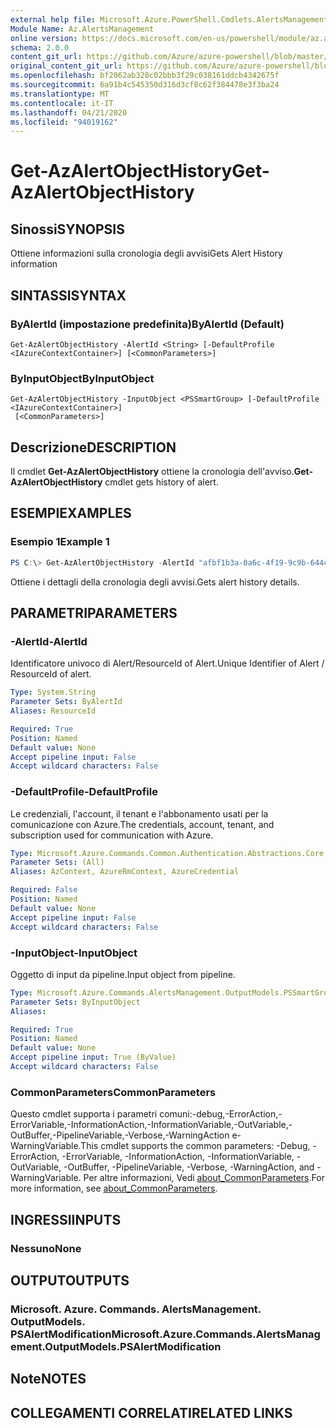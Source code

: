 ```yaml
---
external help file: Microsoft.Azure.PowerShell.Cmdlets.AlertsManagement.dll-Help.xml
Module Name: Az.AlertsManagement
online version: https://docs.microsoft.com/en-us/powershell/module/az.alertsmanagement/get-azalertobjecthistory
schema: 2.0.0
content_git_url: https://github.com/Azure/azure-powershell/blob/master/src/AlertsManagement/AlertsManagement/help/Get-AzAlertObjectHistory.md
original_content_git_url: https://github.com/Azure/azure-powershell/blob/master/src/AlertsManagement/AlertsManagement/help/Get-AzAlertObjectHistory.md
ms.openlocfilehash: bf2062ab320c02bbb3f29c038161ddcb4342675f
ms.sourcegitcommit: 6a91b4c545350d316d3cf8c62f384478e3f3ba24
ms.translationtype: MT
ms.contentlocale: it-IT
ms.lasthandoff: 04/21/2020
ms.locfileid: "94019162"
---
```

# <span data-ttu-id="0651d-101">Get-AzAlertObjectHistory</span><span class="sxs-lookup"><span data-stu-id="0651d-101">Get-AzAlertObjectHistory</span></span>

## <span data-ttu-id="0651d-102">Sinossi</span><span class="sxs-lookup"><span data-stu-id="0651d-102">SYNOPSIS</span></span>
<span data-ttu-id="0651d-103">Ottiene informazioni sulla cronologia degli avvisi</span><span class="sxs-lookup"><span data-stu-id="0651d-103">Gets Alert History information</span></span>

## <span data-ttu-id="0651d-104">SINTASSI</span><span class="sxs-lookup"><span data-stu-id="0651d-104">SYNTAX</span></span>

### <span data-ttu-id="0651d-105">ByAlertId (impostazione predefinita)</span><span class="sxs-lookup"><span data-stu-id="0651d-105">ByAlertId (Default)</span></span>
```
Get-AzAlertObjectHistory -AlertId <String> [-DefaultProfile <IAzureContextContainer>] [<CommonParameters>]
```

### <span data-ttu-id="0651d-106">ByInputObject</span><span class="sxs-lookup"><span data-stu-id="0651d-106">ByInputObject</span></span>
```
Get-AzAlertObjectHistory -InputObject <PSSmartGroup> [-DefaultProfile <IAzureContextContainer>]
 [<CommonParameters>]
```

## <span data-ttu-id="0651d-107">Descrizione</span><span class="sxs-lookup"><span data-stu-id="0651d-107">DESCRIPTION</span></span>
<span data-ttu-id="0651d-108">Il cmdlet **Get-AzAlertObjectHistory** ottiene la cronologia dell'avviso.</span><span class="sxs-lookup"><span data-stu-id="0651d-108">**Get-AzAlertObjectHistory** cmdlet gets history of alert.</span></span>

## <span data-ttu-id="0651d-109">ESEMPI</span><span class="sxs-lookup"><span data-stu-id="0651d-109">EXAMPLES</span></span>

### <span data-ttu-id="0651d-110">Esempio 1</span><span class="sxs-lookup"><span data-stu-id="0651d-110">Example 1</span></span>
```powershell
PS C:\> Get-AzAlertObjectHistory -AlertId "afbf1b3a-0a6c-4f19-9c9b-644ccd7b1529"
```

<span data-ttu-id="0651d-111">Ottiene i dettagli della cronologia degli avvisi.</span><span class="sxs-lookup"><span data-stu-id="0651d-111">Gets alert history details.</span></span> 

## <span data-ttu-id="0651d-112">PARAMETRI</span><span class="sxs-lookup"><span data-stu-id="0651d-112">PARAMETERS</span></span>

### <span data-ttu-id="0651d-113">-AlertId</span><span class="sxs-lookup"><span data-stu-id="0651d-113">-AlertId</span></span>
<span data-ttu-id="0651d-114">Identificatore univoco di Alert/ResourceId of Alert.</span><span class="sxs-lookup"><span data-stu-id="0651d-114">Unique Identifier of Alert / ResourceId of alert.</span></span>

```yaml
Type: System.String
Parameter Sets: ByAlertId
Aliases: ResourceId

Required: True
Position: Named
Default value: None
Accept pipeline input: False
Accept wildcard characters: False
```

### <span data-ttu-id="0651d-115">-DefaultProfile</span><span class="sxs-lookup"><span data-stu-id="0651d-115">-DefaultProfile</span></span>
<span data-ttu-id="0651d-116">Le credenziali, l'account, il tenant e l'abbonamento usati per la comunicazione con Azure.</span><span class="sxs-lookup"><span data-stu-id="0651d-116">The credentials, account, tenant, and subscription used for communication with Azure.</span></span>

```yaml
Type: Microsoft.Azure.Commands.Common.Authentication.Abstractions.Core.IAzureContextContainer
Parameter Sets: (All)
Aliases: AzContext, AzureRmContext, AzureCredential

Required: False
Position: Named
Default value: None
Accept pipeline input: False
Accept wildcard characters: False
```

### <span data-ttu-id="0651d-117">-InputObject</span><span class="sxs-lookup"><span data-stu-id="0651d-117">-InputObject</span></span>
<span data-ttu-id="0651d-118">Oggetto di input da pipeline.</span><span class="sxs-lookup"><span data-stu-id="0651d-118">Input object from pipeline.</span></span>

```yaml
Type: Microsoft.Azure.Commands.AlertsManagement.OutputModels.PSSmartGroup
Parameter Sets: ByInputObject
Aliases:

Required: True
Position: Named
Default value: None
Accept pipeline input: True (ByValue)
Accept wildcard characters: False
```

### <span data-ttu-id="0651d-119">CommonParameters</span><span class="sxs-lookup"><span data-stu-id="0651d-119">CommonParameters</span></span>
<span data-ttu-id="0651d-120">Questo cmdlet supporta i parametri comuni:-debug,-ErrorAction,-ErrorVariable,-InformationAction,-InformationVariable,-OutVariable,-OutBuffer,-PipelineVariable,-Verbose,-WarningAction e-WarningVariable.</span><span class="sxs-lookup"><span data-stu-id="0651d-120">This cmdlet supports the common parameters: -Debug, -ErrorAction, -ErrorVariable, -InformationAction, -InformationVariable, -OutVariable, -OutBuffer, -PipelineVariable, -Verbose, -WarningAction, and -WarningVariable.</span></span> <span data-ttu-id="0651d-121">Per altre informazioni, Vedi [about_CommonParameters](http://go.microsoft.com/fwlink/?LinkID=113216).</span><span class="sxs-lookup"><span data-stu-id="0651d-121">For more information, see [about_CommonParameters](http://go.microsoft.com/fwlink/?LinkID=113216).</span></span>

## <span data-ttu-id="0651d-122">INGRESSI</span><span class="sxs-lookup"><span data-stu-id="0651d-122">INPUTS</span></span>

### <span data-ttu-id="0651d-123">Nessuno</span><span class="sxs-lookup"><span data-stu-id="0651d-123">None</span></span>

## <span data-ttu-id="0651d-124">OUTPUT</span><span class="sxs-lookup"><span data-stu-id="0651d-124">OUTPUTS</span></span>

### <span data-ttu-id="0651d-125">Microsoft. Azure. Commands. AlertsManagement. OutputModels. PSAlertModification</span><span class="sxs-lookup"><span data-stu-id="0651d-125">Microsoft.Azure.Commands.AlertsManagement.OutputModels.PSAlertModification</span></span>

## <span data-ttu-id="0651d-126">Note</span><span class="sxs-lookup"><span data-stu-id="0651d-126">NOTES</span></span>

## <span data-ttu-id="0651d-127">COLLEGAMENTI CORRELATI</span><span class="sxs-lookup"><span data-stu-id="0651d-127">RELATED LINKS</span></span>
